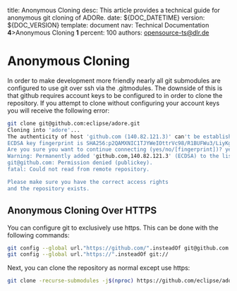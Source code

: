title:      Anonymous Cloning
desc:       This article provides a technical guide for anonymous git cloning of ADORe.
date:       ${DOC_DATETIME}
version:    ${DOC_VERSION}
template:   document
nav:        Technical Documentation __4__>Anonymous Cloning __1__
percent:    100
authors:    opensource-ts@dlr.de
           
# Anonymous Cloning
In order to make development more friendly nearly all git submodules are 
configured to use git over ssh via the .gitmodules. The downside of this is that
github requires account keys to be configured to in order to clone the repository.
If you attempt to clone without configuring your account keys you will receive 
the following error:

```bash
git clone git@github.com:eclipse/adore.git
Cloning into 'adore'...
The authenticity of host 'github.com (140.82.121.3)' can't be established.
ECDSA key fingerprint is SHA256:p2QAMXNIC1TJYWeIOttrVc98/R1BUFWu3/LiyKgUfQM.
Are you sure you want to continue connecting (yes/no/[fingerprint])? yes
Warning: Permanently added 'github.com,140.82.121.3' (ECDSA) to the list of known hosts.
git@github.com: Permission denied (publickey).
fatal: Could not read from remote repository.

Please make sure you have the correct access rights
and the repository exists.
```

## Anonymous Cloning Over HTTPS

You can configure git to exclusively use https. This can be done with the 
following commands:

```bash
git config --global url."https://github.com/".insteadOf git@github.com:
git config --global url."https://".insteadOf git://
```

Next, you can clone the repository as normal except use https:
```bash
git clone -recurse-submodules -j$(nproc) https://github.com/eclipse/adore.git
```
